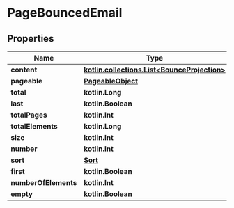 
# PageBouncedEmail

## Properties
Name | Type | Description | Notes
------------ | ------------- | ------------- | -------------
**content** | [**kotlin.collections.List&lt;BounceProjection&gt;**](BounceProjection) |  |  [optional]
**pageable** | [**PageableObject**](PageableObject) |  |  [optional]
**total** | **kotlin.Long** |  |  [optional]
**last** | **kotlin.Boolean** |  |  [optional]
**totalPages** | **kotlin.Int** |  |  [optional]
**totalElements** | **kotlin.Long** |  |  [optional]
**size** | **kotlin.Int** |  |  [optional]
**number** | **kotlin.Int** |  |  [optional]
**sort** | [**Sort**](Sort) |  |  [optional]
**first** | **kotlin.Boolean** |  |  [optional]
**numberOfElements** | **kotlin.Int** |  |  [optional]
**empty** | **kotlin.Boolean** |  |  [optional]



